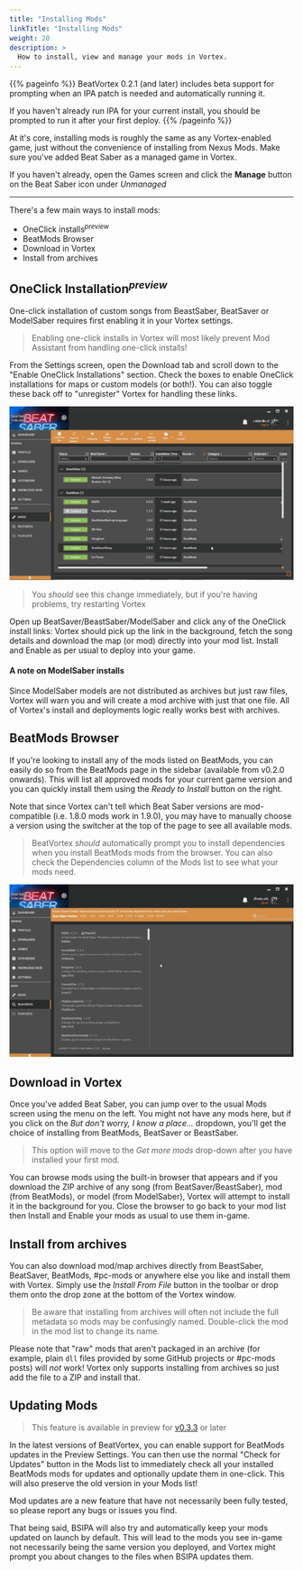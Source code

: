 ```yaml
---
title: "Installing Mods"
linkTitle: "Installing Mods"
weight: 20
description: >
  How to install, view and manage your mods in Vortex.
---
```




{{% pageinfo %}}
BeatVortex 0.2.1 (and later) includes beta support for prompting when an IPA patch is needed and automatically running it.

If you haven't already run IPA for your current install, you should be prompted to run it after your first deploy.
{{% /pageinfo %}}

At it's core, installing mods is roughly the same as any Vortex-enabled game, just without the convenience of installing from Nexus Mods. Make sure you've added Beat Saber as a managed game in Vortex.

If you haven't already, open the Games screen and click the **Manage** button on the Beat Saber icon under *Unmanaged*

---

There's a few main ways to install mods:

- OneClick installs<sup>*preview*</sup> 
- BeatMods Browser
- Download in Vortex
- Install from archives

## OneClick Installation<sup>*preview*</sup>

One-click installation of custom songs from BeastSaber, BeatSaver or ModelSaber requires first enabling it in your Vortex settings.

> Enabling one-click installs in Vortex will most likely prevent Mod Assistant from handling one-click installs!

From the Settings screen, open the Download tab and scroll down to the "Enable OneClick Installations" section. Check the boxes to enable OneClick installations for maps or custom models (or both!). You can also toggle these back off to "unregister" Vortex for handling these links.

![installation process][enableOCI]

[enableOCI]: /enableOCI.gif
[beatModsInstall]: /installBeatMods.gif

> You *should* see this change immediately, but if you're having problems, try restarting Vortex

Open up BeatSaver/BeastSaber/ModelSaber and click any of the OneClick install links: Vortex should pick up the link in the background, fetch the song details and download the map (or mod) directly into your mod list. Install and Enable as per usual to deploy into your game.

#### A note on ModelSaber installs

Since ModelSaber models are not distributed as archives but just raw files, Vortex will warn you and will create a mod archive with just that one file. All of Vortex's install and deployments logic really works best with archives.

## BeatMods Browser

If you're looking to install any of the mods listed on BeatMods, you can easily do so from the BeatMods page in the sidebar (available from v0.2.0 onwards). This will list all approved mods for your current game version and you can quickly install them using the *Ready to Install* button on the right.

Note that since Vortex can't tell which Beat Saber versions are mod-compatible (i.e. 1.8.0 mods work in 1.9.0), you may have to manually choose a version using the switcher at the top of the page to see all available mods.

> BeatVortex *should* automatically prompt you to install dependencies when you install BeatMods mods from the browser. You can also check the Dependencies column of the Mods list to see what your mods need.

![beatmods installation][beatModsInstall]

## Download in Vortex

Once you've added Beat Saber, you can jump over to the usual Mods screen using the menu on the left. You might not have any mods here, but if you click on the *But don't worry, I know a place...* dropdown, you'll get the choice of installing from BeatMods, BeatSaver or BeastSaber.

> This option will move to the *Get more mods* drop-down after you have installed your first mod.

You can browse mods using the built-in browser that appears and if you download the ZIP archive of any song (from BeatSaver/BeastSaber), mod (from BeatMods), or model (from ModelSaber), Vortex will attempt to install it in the background for you. Close the browser to go back to your mod list then Install and Enable your mods as usual to use them in-game.

## Install from archives

You can also download mod/map archives directly from BeastSaber, BeatSaver, BeatMods, #pc-mods or anywhere else you like and install them with Vortex. Simply use the *Install From File* button in the toolbar or drop them onto the drop zone at the bottom of the Vortex window.

> Be aware that installing from archives will often not include the full metadata so mods may be confusingly named. Double-click the mod in the mod list to change its name.

Please note that "raw" mods that aren't packaged in an archive (for example, plain `dll` files provided by some GitHub projects or #pc-mods posts) will *not* work! Vortex only supports installing from archives so just add the file to a ZIP and install that.

## Updating Mods

> This feature is available in preview for [v0.3.3](/updates/v0.3.3) or later

In the latest versions of BeatVortex, you can enable support for BeatMods updates in the Preview Settings. You can then use the normal "Check for Updates" button in the Mods list to immediately check all your installed BeatMods mods for updates and optionally update them in one-click. This will also preserve the old version in your Mods list! 

Mod updates are a new feature that have not necessarily been fully tested, so please report any bugs or issues you find. 

That being said, BSIPA will also try and automatically keep your mods updated on launch by default. This will lead to the mods you see in-game not necessarily being the same version you deployed, and Vortex might prompt you about changes to the files when BSIPA updates them.